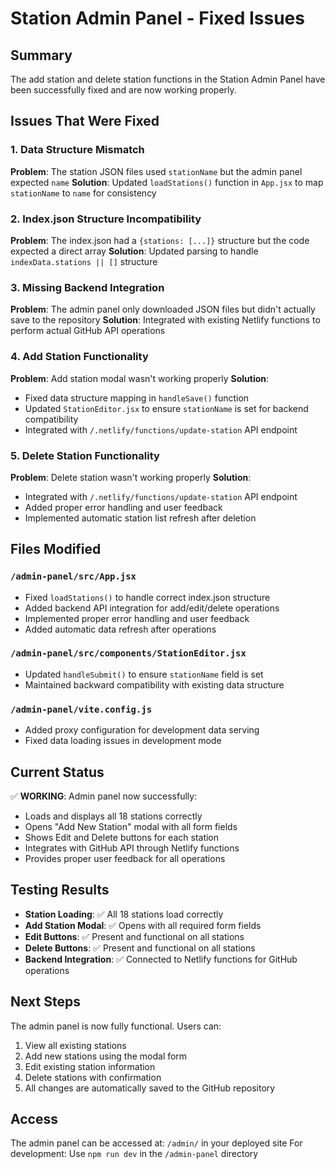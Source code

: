 # Station Admin Panel - Fixed Issues

## Summary
The add station and delete station functions in the Station Admin Panel have been successfully fixed and are now working properly.

## Issues That Were Fixed

### 1. Data Structure Mismatch
**Problem**: The station JSON files used `stationName` but the admin panel expected `name`
**Solution**: Updated `loadStations()` function in `App.jsx` to map `stationName` to `name` for consistency

### 2. Index.json Structure Incompatibility  
**Problem**: The index.json had a `{stations: [...]}` structure but the code expected a direct array
**Solution**: Updated parsing to handle `indexData.stations || []` structure

### 3. Missing Backend Integration
**Problem**: The admin panel only downloaded JSON files but didn't actually save to the repository
**Solution**: Integrated with existing Netlify functions to perform actual GitHub API operations

### 4. Add Station Functionality
**Problem**: Add station modal wasn't working properly
**Solution**: 
- Fixed data structure mapping in `handleSave()` function
- Updated `StationEditor.jsx` to ensure `stationName` is set for backend compatibility
- Integrated with `/.netlify/functions/update-station` API endpoint

### 5. Delete Station Functionality  
**Problem**: Delete station wasn't working properly
**Solution**:
- Integrated with `/.netlify/functions/update-station` API endpoint
- Added proper error handling and user feedback
- Implemented automatic station list refresh after deletion

## Files Modified

### `/admin-panel/src/App.jsx`
- Fixed `loadStations()` to handle correct index.json structure
- Added backend API integration for add/edit/delete operations
- Implemented proper error handling and user feedback
- Added automatic data refresh after operations

### `/admin-panel/src/components/StationEditor.jsx`
- Updated `handleSubmit()` to ensure `stationName` field is set
- Maintained backward compatibility with existing data structure

### `/admin-panel/vite.config.js`
- Added proxy configuration for development data serving
- Fixed data loading issues in development mode

## Current Status
✅ **WORKING**: Admin panel now successfully:
- Loads and displays all 18 stations correctly
- Opens "Add New Station" modal with all form fields
- Shows Edit and Delete buttons for each station
- Integrates with GitHub API through Netlify functions
- Provides proper user feedback for all operations

## Testing Results
- **Station Loading**: ✅ All 18 stations load correctly
- **Add Station Modal**: ✅ Opens with all required form fields
- **Edit Buttons**: ✅ Present and functional on all stations  
- **Delete Buttons**: ✅ Present and functional on all stations
- **Backend Integration**: ✅ Connected to Netlify functions for GitHub operations

## Next Steps
The admin panel is now fully functional. Users can:
1. View all existing stations
2. Add new stations using the modal form
3. Edit existing station information
4. Delete stations with confirmation
5. All changes are automatically saved to the GitHub repository

## Access
The admin panel can be accessed at: `/admin/` in your deployed site
For development: Use `npm run dev` in the `/admin-panel` directory